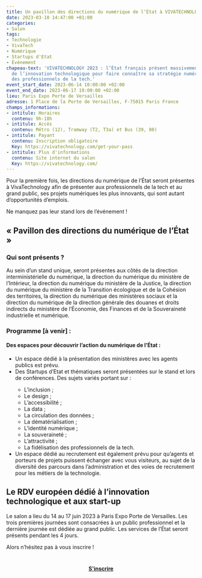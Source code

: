 ```yaml
---
title: Un pavillon des directions du numérique de l’État à VIVATECHNOLOGY 2023
date: 2023-03-10 14:47:00 +01:00
categories:
- Salon
tags:
- Technologie
- VivaTech
- Numérique
- Startups d'Etat
- Évènement
chapeau-text: 'VIVATECHNOLOGY 2023 : l’État français présent massivement au salon
  de l’innovation technologique pour faire connaître sa stratégie numérique et recruter
  des professionnels de la tech.'
event_start_date: 2023-06-14 10:00:00 +02:00
event_end_date: 2023-06-17 19:00:00 +02:00
lieu: Paris Expo Porte de Versailles
adresse: 1 Place de la Porte de Versailles, F-75015 Paris France
champs_informations:
- intitule: Horaires
  contenu: 9h-18h
- intitule: Accès
  contenu: Métro (12), Tramway (T2, T3a) et Bus (39, 80)
- intitule: Payant
  contenu: Inscription obligatoire
  Key: https://vivatechnology.com/get-your-pass
- intitule: Plus d'informations
  contenu: Site internet du salon
  Key: https://vivatechnology.com/
---
```


Pour la première fois, les directions du numérique de l’État seront présentes à VivaTechnology afin de présenter aux professionnels de la tech et au grand public, ses projets numériques les plus innovants, qui sont autant d’opportunités d’emplois. 

Ne manquez pas leur stand lors de l’événement !

## « Pavillon des directions du numérique de l’État »

### Qui sont présents ?
Au sein d’un stand unique, seront présentes aux côtés de la direction interministérielle du numérique, la direction du numérique du ministère de l’Intérieur, la direction du numérique du ministère de la Justice, la direction du numérique du ministère de la Transition écologique et de la Cohésion des territoires, la direction du numérique des ministères sociaux et la direction du numérique de la direction générale des douanes et droits indirects du ministère de l’Économie, des Finances et de la Souveraineté industrielle et numérique.

### Programme [à venir] :
#### Des espaces pour découvrir l’action du numérique de l’État :
<ul><li>Un espace dédié à la présentation des ministères avec les agents publics est prévu.</li>
<li>Des Startups d’Etat et thématiques seront présentées sur le stand et lors de conférences. Des sujets variés portant sur :</li>
<ul><li>L’inclusion ;</li>
<li>Le design ;</li>
<li>L’accessibilité ;</li>
<li>La data ;</li>
<li>La circulation des données ;</li>
<li>La dématérialisation ;</li>
<li>L’identité numérique ;</li>
<li>La souveraineté ;</li>
<li>L’attractivité ;</li>
<li>La fidélisation des professionnels de la tech.</li></ul>
<li>Un espace dédié au recrutement est également prévu pour qu’agents et porteurs de projets puissent échanger avec vous visiteurs, au sujet de la diversité des parcours dans l’administration et des voies de recrutement pour les métiers de la technologie.</li></ul>

## Le RDV européen dédié à l’innovation technologique et aux start-up

Le salon a lieu du 14 au 17 juin 2023 à Paris Expo Porte de Versailles. Les trois premières journées sont consacrées à un public professionnel et la dernière journée est dédiée au grand public. Les services de l’État seront présents pendant les 4 jours.

Alors n’hésitez pas à vous inscrire !

<div align="center" style="margin-bottom: 15px; margin-top: 40px"><a href="https://vivatechnology.com/get-your-pass" class="button" title="S'inscrire - Lien externe"><b>S'inscrire</b></a></div>